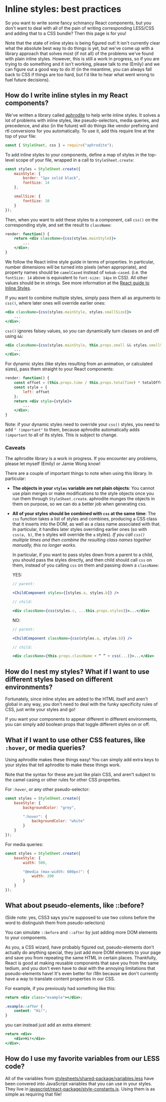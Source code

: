 # Inline styles: best practices

So you want to write some fancy schmancy React components, but you don't want
to deal with all of the pain of writing corresponding LESS/CSS and adding that
to a CSS bundle? Then this page is for you!

Note that the state of inline styles is being figured out! It isn't currently
clear what the absolute best way to do things is yet, but we've come up with a
library approach that solves most (if not all) of the problems we've found with
plain inline styles. However, this is still a work in progress, so if you are
trying to do something and it isn't working, please talk to me (Emily) and we
can figure out a good way to do it! (in the meantime, you can always fall back
to CSS if things are too hard, but I'd like to hear what went wrong to fuel
future decisions).


## How do I write inline styles in my React components?

We've written a library called [aphrodite](https://github.com/khan/aphrodite)
to help write inline styles. It solves a lot of problems with inline styles,
like pseudo-selectors, media queries, and precedence, and also (in the future)
will do things like vendor prefixing and rtl conversions for you automatically.
To use it, add this require line at the top of your file:

```jsx
const { StyleSheet, css } = require("aphrodite");
```

To add inline styles to your components, define a map of styles in the
top-level scope of your file, wrapped in a call to `StyleSheet.create`:

```jsx
const styles = StyleSheet.create({
    mainStyle: {
        border: "1px solid black",
        fontSize: 14
    },

    smallSize: {
        fontSize: 10
    }
});
```

Then, when you want to add these styles to a component, call `css()` on the
corresponding style, and set the result to `className`:

```jsx
render: function() {
    return <div className={css(styles.mainStyle)}>
        ...
    </div>;
}
```

We follow the React inline style guide in terms of properties. In particular,
number dimensions will be turned into pixels (when appropriate), and property
names should be `camelCased` instead of `kebab-cased`. (i.e. the `fontSize: 14`
above is equivalent to `font-size: 14px` in CSS). All other values should be in
strings. See more information at the
[React guide to Inline Styles](https://facebook.github.io/react/tips/inline-styles.html).

If you want to combine multiple styles, simply pass them all as arguments to
`css()`, where later ones will override earlier ones:

```jsx
<div className={css(styles.mainStyle, styles.smallSize)}>
    ...
</div>;
```

`css()` ignores falsey values, so you can dynamically turn classes on and off
using `&&`:

```jsx
<div className={css(styles.mainStyle, this.props.small && styles.smallSize)}>
    ...
</div>;
```

For dynamic styles (like styles resulting from an animation, or calculated
sizes), pass them straight to your React components:

```jsx
render: function() {
    const offset = (this.props.time / this.props.totalTime) * totalOffset;
    const style = {
        left: offset
    };
    return <div style={style}>
        ...
    </div>;
}
```

Note: if your dynamic styles need to override your `css()` styles, you need to
add `" !important"` to them, because aphrodite automatically adds `!important`
to all of its styles. This is subject to change.

### Caveats

The aphrodite library is a work in progress. If you encounter any problems,
please let myself (Emily) or Jamie Wong know!

There are a couple of important things to note when using this library. In
particular:

 - **The objects in your `styles` variable are not plain objects**: You cannot
   use plain merges or make modifications to the style objects once you run
   them through `StyleSheet.create`. aphrodite munges the objects in them on
   purpose, so we can do a better job when generating css.
 - **All of your styles should be combined with `css` at the same time**: The
   `css` function takes a list of styles and combines, producing a CSS class
   that it inserts into the DOM, as well as a class name associated with that.
   In particular, it handles later styles overriding earlier ones (so with
   `css(a, b)`, the `b` styles will override the `a` styles). _If you call
   `css()` multiple times and then combine the resulting class names together
   manually, this no longer works._

   In particular, if you want to pass styles down from a parent to a child, you
   should pass the styles directly, and then child should call `css` on them,
   instead of you calling `css` on them and passing down a `className`:
   
   YES:

    ```jsx
    // parent:
    
    <ChildComponent styles={[styles.a, styles.b]} />

    // child:
    
    <div className={css(styles.c, ...this.props.styles)}>...</div>
    ```

   NO:

    ```jsx
    // parent:
    
    <ChildComponent className={css(styles.a, styles.b)} />
    
    // child:
    
    <div className={this.props.className + “ ” + css(...)}>...</div>
    ```

## How do I nest my styles? What if I want to use different styles based on different environments?

Fortunately, since inline styles are added to the HTML itself and aren't global
in any way, you don't need to deal with the funky specificity rules of CSS,
just write your styles and go!

If you want your components to appear different in different environments, you
can simply add boolean props that toggle different styles on or off.

## What if I want to use other CSS features, like `:hover`, or media queries?

Using aphrodite makes these things easy! You can simply add extra keys to your
styles that tell aphrodite to make these things work.

Note that the syntax for these are just like plain CSS, and aren't subject to
the camel casing or other rules for other CSS properties.

For `:hover`, or any other pseudo-selector:

```jsx
const styles = StyleSheet.create({
    baseStyle: {
        backgroundColor: "grey",

        ":hover": {
            backgroundColor: "white"
        }
    }
});
```

For media queries:

```jsx
const styles = StyleSheet.create({
    baseStyle: {
        width: 500,

        "@media (max-width: 600px)": {
            width: 200
        }
    }
});
```

## What about pseudo-elements, like ::before?

(Side note: yes, CSS3 says you're supposed to use two colons before the word to
distinguish them from pseudo-selectors)

You can simulate `::before` and `::after` by just adding more DOM elements to
your components.

As you, a CSS wizard, have probably figured out, pseudo-elements don't actually
do anything special, they just add more DOM elements to your page and save you
from repeating the same HTML in certain places. Thankfully, React is good at
making reusable components that save you from the same tedium, and you don't
even have to deal with the annoying limitations that pseudo-elements have! It's
even better for i18n because we don't currently have a way to translate content
properties in our CSS.

For example, if you previously had something like this:

```jsx
return <div class="example"></div>;
```
```css
.example::after {
    content: "Hi!";
}
```

you can instead just add an extra element:

```jsx
return <div>
    <div>Hi!</div>
</div>;
```

## How do I use my favorite variables from our LESS code?

All of the variables from
[stylesheets/shared-package/variables.less](https://github.com/Khan/webapp/blob/master/stylesheets/shared-package/variables.less)
have been convered into JavaScript variables that you can use in your styles.
They live in
[javascript/react-package/style-constants.js](https://github.com/Khan/webapp/tree/master/javascript/react-package/style-constants.js).
Using them is as simple as requiring that file!
